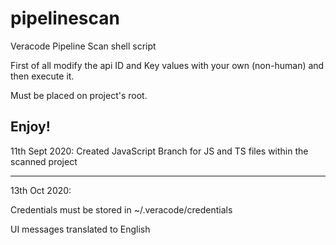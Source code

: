 # pipelinescan
Veracode Pipeline Scan shell script

First of all modify the api ID and Key values with your own (non-human) and then execute it.

Must be placed on project's root.

Enjoy!
----------------
11th Sept 2020:
Created JavaScript Branch for JS and TS files within the scanned project

----------------
13th Oct 2020:

Credentials must be stored in ~/.veracode/credentials

UI messages translated to English
